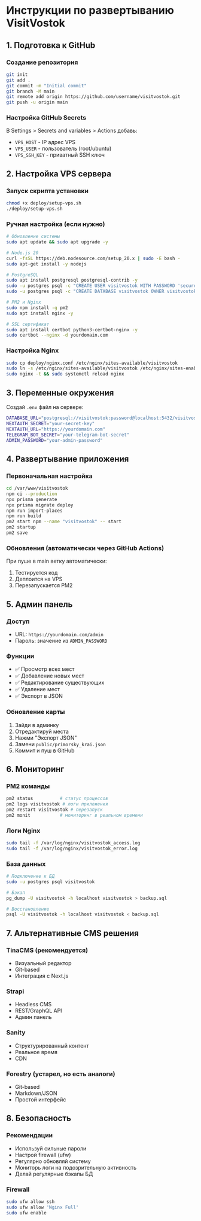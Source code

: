 # Инструкции по развертыванию VisitVostok

## 1. Подготовка к GitHub

### Создание репозитория
```bash
git init
git add .
git commit -m "Initial commit"
git branch -M main
git remote add origin https://github.com/username/visitvostok.git
git push -u origin main
```

### Настройка GitHub Secrets
В Settings > Secrets and variables > Actions добавь:
- `VPS_HOST` - IP адрес VPS
- `VPS_USER` - пользователь (root/ubuntu)
- `VPS_SSH_KEY` - приватный SSH ключ

## 2. Настройка VPS сервера

### Запуск скрипта установки
```bash
chmod +x deploy/setup-vps.sh
./deploy/setup-vps.sh
```

### Ручная настройка (если нужно)
```bash
# Обновление системы
sudo apt update && sudo apt upgrade -y

# Node.js 20
curl -fsSL https://deb.nodesource.com/setup_20.x | sudo -E bash -
sudo apt-get install -y nodejs

# PostgreSQL
sudo apt install postgresql postgresql-contrib -y
sudo -u postgres psql -c "CREATE USER visitvostok WITH PASSWORD 'secure_password';"
sudo -u postgres psql -c "CREATE DATABASE visitvostok OWNER visitvostok;"

# PM2 и Nginx
sudo npm install -g pm2
sudo apt install nginx -y

# SSL сертификат
sudo apt install certbot python3-certbot-nginx -y
sudo certbot --nginx -d yourdomain.com
```

### Настройка Nginx
```bash
sudo cp deploy/nginx.conf /etc/nginx/sites-available/visitvostok
sudo ln -s /etc/nginx/sites-available/visitvostok /etc/nginx/sites-enabled/
sudo nginx -t && sudo systemctl reload nginx
```

## 3. Переменные окружения

Создай `.env` файл на сервере:
```bash
DATABASE_URL="postgresql://visitvostok:password@localhost:5432/visitvostok"
NEXTAUTH_SECRET="your-secret-key"
NEXTAUTH_URL="https://yourdomain.com"
TELEGRAM_BOT_SECRET="your-telegram-bot-secret"
ADMIN_PASSWORD="your-admin-password"
```

## 4. Развертывание приложения

### Первоначальная настройка
```bash
cd /var/www/visitvostok
npm ci --production
npx prisma generate
npx prisma migrate deploy
npm run import-places
npm run build
pm2 start npm --name "visitvostok" -- start
pm2 startup
pm2 save
```

### Обновления (автоматически через GitHub Actions)
При пуше в main ветку автоматически:
1. Тестируется код
2. Деплоится на VPS
3. Перезапускается PM2

## 5. Админ панель

### Доступ
- URL: `https://yourdomain.com/admin`
- Пароль: значение из `ADMIN_PASSWORD`

### Функции
- ✅ Просмотр всех мест
- ✅ Добавление новых мест
- ✅ Редактирование существующих
- ✅ Удаление мест
- ✅ Экспорт в JSON

### Обновление карты
1. Зайди в админку
2. Отредактируй места
3. Нажми "Экспорт JSON"
4. Замени `public/primorsky_krai.json`
5. Коммит и пуш в GitHub

## 6. Мониторинг

### PM2 команды
```bash
pm2 status          # статус процессов
pm2 logs visitvostok # логи приложения
pm2 restart visitvostok # перезапуск
pm2 monit           # мониторинг в реальном времени
```

### Логи Nginx
```bash
sudo tail -f /var/log/nginx/visitvostok_access.log
sudo tail -f /var/log/nginx/visitvostok_error.log
```

### База данных
```bash
# Подключение к БД
sudo -u postgres psql visitvostok

# Бэкап
pg_dump -U visitvostok -h localhost visitvostok > backup.sql

# Восстановление
psql -U visitvostok -h localhost visitvostok < backup.sql
```

## 7. Альтернативные CMS решения

### TinaCMS (рекомендуется)
- Визуальный редактор
- Git-based
- Интеграция с Next.js

### Strapi
- Headless CMS
- REST/GraphQL API
- Админ панель

### Sanity
- Структурированный контент
- Реальное время
- CDN

### Forestry (устарел, но есть аналоги)
- Git-based
- Markdown/JSON
- Простой интерфейс

## 8. Безопасность

### Рекомендации
- Используй сильные пароли
- Настрой firewall (ufw)
- Регулярно обновляй систему
- Мониторь логи на подозрительную активность
- Делай регулярные бэкапы БД

### Firewall
```bash
sudo ufw allow ssh
sudo ufw allow 'Nginx Full'
sudo ufw enable
``` 